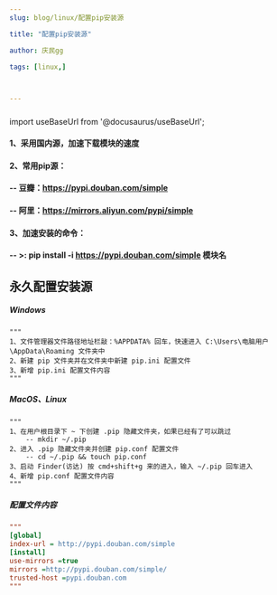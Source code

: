 ```yaml
---
slug: blog/linux/配置pip安装源

title: "配置pip安装源" 

author: 庆民gg

tags: [linux,]



---
```




#####

import useBaseUrl from '@docusaurus/useBaseUrl';

#### 1、采用国内源，加速下载模块的速度

#### 2、常用pip源：

#### 	-- 豆瓣：https://pypi.douban.com/simple

#### 	-- 阿里：https://mirrors.aliyun.com/pypi/simple

#### 3、加速安装的命令：

#### 	-- >: pip install -i https://pypi.douban.com/simple 模块名

<!-- truncate -->



## 永久配置安装源

##### Windows

```
"""
1、文件管理器文件路径地址栏敲：%APPDATA% 回车，快速进入 C:\Users\电脑用户\AppData\Roaming 文件夹中
2、新建 pip 文件夹并在文件夹中新建 pip.ini 配置文件
3、新增 pip.ini 配置文件内容
"""
```

##### MacOS、Linux

```
"""
1、在用户根目录下 ~ 下创建 .pip 隐藏文件夹，如果已经有了可以跳过
	-- mkdir ~/.pip
2、进入 .pip 隐藏文件夹并创建 pip.conf 配置文件
	-- cd ~/.pip && touch pip.conf
3、启动 Finder(访达) 按 cmd+shift+g 来的进入，输入 ~/.pip 回车进入
4、新增 pip.conf 配置文件内容
"""
```

##### 配置文件内容

```ini
"""
[global]
index-url = http://pypi.douban.com/simple
[install]
use-mirrors =true
mirrors =http://pypi.douban.com/simple/
trusted-host =pypi.douban.com
"""
```

